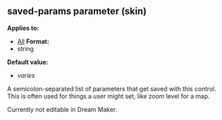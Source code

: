 ## saved-params parameter (skin)
**Applies to:**
+   [All](/ref/%7Bskin%7D/control.md) <!-- -->
**Format:**
+   string
<!-- -->
**Default value:**
+   *varies*


A semicolon-separated list of parameters that get saved with
this control. This is often used for things a user might set, like zoom
level for a map. 

Currently not editable in Dream Maker.

